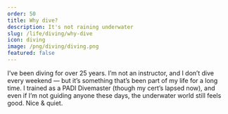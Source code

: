 ```yaml
---
order: 50
title: Why dive?
description: It's not raining underwater
slug: /life/diving/why-dive
icon: diving
image: /png/diving/diving.png
featured: false
---
```


I’ve been diving for over 25 years. I’m not an instructor, and I don’t dive every weekend — but it’s something that’s been part of my life for a long time. I trained as a PADI Divemaster (though my cert’s lapsed now), and even if I’m not guiding anyone these days, the underwater world still feels good. Nice & quiet.
